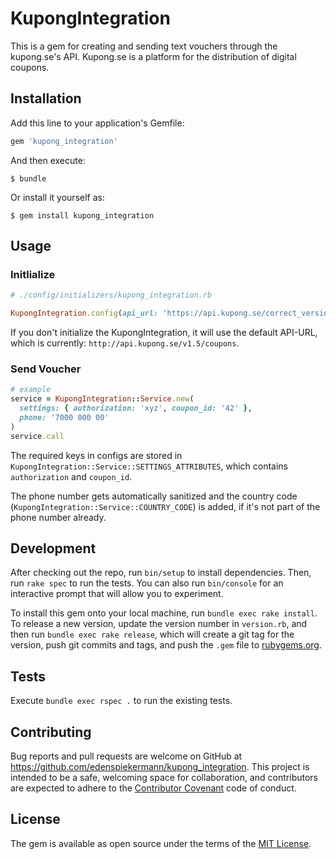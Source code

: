 # KupongIntegration

This is a gem for creating and sending text vouchers through the kupong.se's API. Kupong.se is a platform for the distribution of digital coupons. 

## Installation

Add this line to your application's Gemfile:

```ruby
gem 'kupong_integration'
```

And then execute:

    $ bundle

Or install it yourself as:

    $ gem install kupong_integration

## Usage

### Initlialize

```ruby
# ./config/initializers/kupong_integration.rb

KupongIntegration.config(api_url: 'https://api.kupong.se/correct_version/coupons')
```
If you don't initialize the KupongIntegration, it will use the default API-URL, which is currently: `http://api.kupong.se/v1.5/coupons`. 

### Send Voucher
```ruby
# example
service = KupongIntegration::Service.new(
  settings: { authorization: 'xyz', coupon_id: '42' }, 
  phone: '7000 000 00'
)
service.call
```

The required keys in configs are stored in `KupongIntegration::Service::SETTINGS_ATTRIBUTES`, which contains `authorization` and `coupon_id`. 

The phone number gets automatically sanitized and the country code (`KupongIntegration::Service::COUNTRY_CODE`) is added, if it's not part of the phone number already. 

## Development

After checking out the repo, run `bin/setup` to install dependencies. Then, run `rake spec` to run the tests. You can also run `bin/console` for an interactive prompt that will allow you to experiment.

To install this gem onto your local machine, run `bundle exec rake install`. To release a new version, update the version number in `version.rb`, and then run `bundle exec rake release`, which will create a git tag for the version, push git commits and tags, and push the `.gem` file to [rubygems.org](https://rubygems.org).

## Tests 

Execute `bundle exec rspec .` to run the existing tests.

## Contributing

Bug reports and pull requests are welcome on GitHub at https://github.com/edenspiekermann/kupong_integration. This project is intended to be a safe, welcoming space for collaboration, and contributors are expected to adhere to the [Contributor Covenant](http://contributor-covenant.org) code of conduct.


## License

The gem is available as open source under the terms of the [MIT License](http://opensource.org/licenses/MIT).

